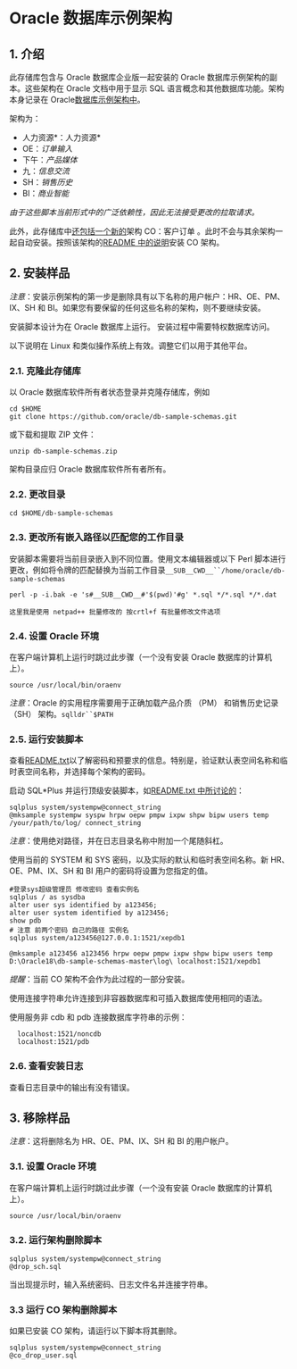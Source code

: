 # Oracle 数据库示例架构

## 1. 介绍

此存储库包含与 Oracle 数据库企业版一起安装的 Oracle 数据库示例架构的副本。这些架构在 Oracle 文档中用于显示 SQL 语言概念和其他数据库功能。架构本身记录在 Oracle[数据库示例架构中](https://www.oracle.com/pls/topic/lookup?ctx=dblatest&id=COMSC)。

架构为：

- 人力资源*：人力资源*
- OE：*订单输入*
- 下午：*产品媒体*
- 九：*信息交流*
- SH：*销售历史*
- BI：*商业智能*

*由于这些脚本当前形式中的广泛依赖性，因此无法接受更改的拉取请求。*

此外，此存储库中[还包括一个新的](https://github.com/oracle/db-sample-schemas/tree/master/customer_orders)架构 CO：客户订单 。此时不会与其余架构一起自动安装。按照该架构的[README 中的说明](https://github.com/oracle/db-sample-schemas/blob/master/README.md)安装 CO 架构。

## 2. 安装样品

*注意*：安装示例架构的第一步是删除具有以下名称的用户帐户：HR、OE、PM、IX、SH 和 BI。如果您有要保留的任何这些名称的架构，则不要继续安装。

安装脚本设计为在 Oracle 数据库上运行。
安装过程中需要特权数据库访问。

以下说明在 Linux 和类似操作系统上有效。调整它们以用于其他平台。

### 2.1. 克隆此存储库

以 Oracle 数据库软件所有者状态登录并克隆存储库，例如

```
cd $HOME
git clone https://github.com/oracle/db-sample-schemas.git
```

或下载和提取 ZIP 文件：

```
unzip db-sample-schemas.zip
```

架构目录应归 Oracle 数据库软件所有者所有。

### 2.2. 更改目录

```
cd $HOME/db-sample-schemas
```

### 2.3. 更改所有嵌入路径以匹配您的工作目录

安装脚本需要将当前目录嵌入到不同位置。使用文本编辑器或以下 Perl 脚本进行更改，例如将令牌的匹配替换为当前工作目录`__SUB__CWD__``/home/oracle/db-sample-schemas`

```
perl -p -i.bak -e 's#__SUB__CWD__#'$(pwd)'#g' *.sql */*.sql */*.dat 
```

```
这里我是使用 netpad++ 批量修改的 按crtl+f 有批量修改文件选项
```



### 2.4. 设置 Oracle 环境

在客户端计算机上运行时跳过此步骤（一个没有安装 Oracle 数据库的计算机上）。

```
source /usr/local/bin/oraenv
```

*注意*：Oracle 的实用程序需要用于正确加载产品介质 （PM） 和销售历史记录 （SH） 架构。`sqlldr``$PATH`

### 2.5. 运行安装脚本

查看[README.txt](https://github.com/oracle/db-sample-schemas#README.txt)以了解密码和预要求的信息。特别是，验证默认表空间名称和临时表空间名称，并选择每个架构的密码。

启动 SQL*Plus 并运行顶级安装脚本，如[README.txt 中所讨论的](https://github.com/oracle/db-sample-schemas#README.txt)：

```
sqlplus system/systempw@connect_string
@mksample systempw syspw hrpw oepw pmpw ixpw shpw bipw users temp /your/path/to/log/ connect_string
```

*注意*：使用绝对路径，并在日志目录名称中附加一个尾随斜杠。

使用当前的 SYSTEM 和 SYS 密码，以及实际的默认和临时表空间名称。新 HR、OE、PM、IX、SH 和 BI 用户的密码将设置为您指定的值。

```plsql
#登录sys超级管理员 修改密码 查看实例名
sqlplus / as sysdba
alter user sys identified by a123456; 
alter user system identified by a123456; 
show pdb
# 注意 前两个密码 自己的路径 实例名
sqlplus system/a123456@127.0.0.1:1521/xepdb1

@mksample a123456 a123456 hrpw oepw pmpw ixpw shpw bipw users temp D:\Oracle18\db-sample-schemas-master\log\ localhost:1521/xepdb1
```

*提醒*：当前 CO 架构不会作为此过程的一部分安装。

使用连接字符串允许连接到非容器数据库和可插入数据库使用相同的语法。

使用服务非 cdb 和 pdb 连接数据库字符串的示例：

```
  localhost:1521/noncdb
  localhost:1521/pdb
```

### 2.6. 查看安装日志

查看日志目录中的输出有没有错误。

## 3. 移除样品

*注意*：这将删除名为 HR、OE、PM、IX、SH 和 BI 的用户帐户。

### 3.1. 设置 Oracle 环境

在客户端计算机上运行时跳过此步骤（一个没有安装 Oracle 数据库的计算机上）。

```
source /usr/local/bin/oraenv
```

### 3.2. 运行架构删除脚本

```
sqlplus system/systempw@connect_string
@drop_sch.sql
```

当出现提示时，输入系统密码、日志文件名并连接字符串。

### 3.3 运行 CO 架构删除脚本

如果已安装 CO 架构，请运行以下脚本将其删除。

```
sqlplus system/systempw@connect_string
@co_drop_user.sql 
```